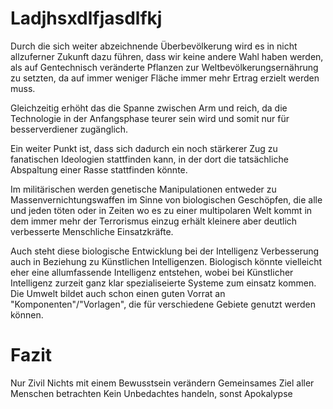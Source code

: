 # Ladjhsxdlfjasdlfkj

Durch die sich weiter abzeichnende Überbevölkerung wird es in nicht allzuferner Zukunft dazu führen, dass wir keine andere Wahl haben werden, als auf Gentechnisch veränderte Pflanzen zur Weltbevölkerungsernährung zu setzten, da auf immer weniger Fläche immer mehr Ertrag erzielt werden muss.

Gleichzeitig erhöht das die Spanne zwischen Arm und reich, da die Technologie in der Anfangsphase teurer sein wird  und somit nur für besserverdiener zugänglich.

Ein weiter Punkt ist, dass sich dadurch ein noch stärkerer Zug zu fanatischen Ideologien stattfinden kann, in der dort die tatsächliche Abspaltung einer Rasse stattfinden könnte.

Im militärischen werden genetische Manipulationen entweder zu Massenvernichtungswaffen im Sinne von biologischen Geschöpfen, die alle und jeden töten oder in Zeiten wo es zu einer multipolaren Welt kommt in dem immer mehr der Terrorismus einzug erhält kleinere aber deutlich verbesserte Menschliche Einsatzkräfte.

Auch steht diese biologische Entwicklung bei der Intelligenz Verbesserung auch in Beziehung zu Künstlichen Intelligenzen. Biologisch könnte vielleicht eher eine allumfassende Intelligenz entstehen, wobei bei Künstlicher Intelligenz zurzeit ganz klar spezialiseierte Systeme zum einsatz kommen. Die Umwelt bildet auch schon einen guten Vorrat an "Komponenten"/"Vorlagen", die für verschiedene Gebiete genutzt werden können.

# Fazit
Nur Zivil
Nichts mit einem Bewusstsein verändern
Gemeinsames Ziel aller Menschen betrachten
Kein Unbedachtes handeln, sonst Apokalypse